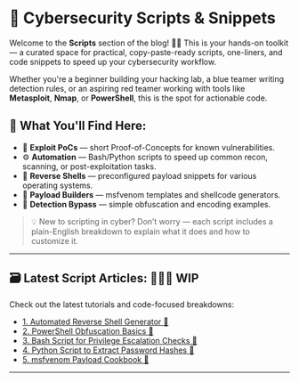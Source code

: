# 🧰 Cybersecurity Scripts & Snippets

Welcome to the **Scripts** section of the blog! 🧑‍💻 This is your hands-on toolkit — a curated space for practical, copy-paste-ready scripts, one-liners, and code snippets to speed up your cybersecurity workflow.

Whether you're a beginner building your hacking lab, a blue teamer writing detection rules, or an aspiring red teamer working with tools like **Metasploit**, **Nmap**, or **PowerShell**, this is the spot for actionable code.

## 🎯 What You'll Find Here:
- 🧪 **Exploit PoCs** — short Proof-of-Concepts for known vulnerabilities.
- ⚙️ **Automation** — Bash/Python scripts to speed up common recon, scanning, or post-exploitation tasks.
- 🐚 **Reverse Shells** — preconfigured payload snippets for various operating systems.
- 🔐 **Payload Builders** — msfvenom templates and shellcode generators.
- 📜 **Detection Bypass** — simple obfuscation and encoding examples.

> 💡 New to scripting in cyber? Don’t worry — each script includes a plain-English breakdown to explain what it does and how to customize it.

---

## 🗃️ Latest Script Articles: 🚧🚧🚧 WIP
Check out the latest tutorials and code-focused breakdowns:

- [1. Automated Reverse Shell Generator 🔁](#)
- [2. PowerShell Obfuscation Basics 🧩](#)
- [3. Bash Script for Privilege Escalation Checks 🧱](#)
- [4. Python Script to Extract Password Hashes 🐍](#)
- [5. msfvenom Payload Cookbook 🍳](#)

---

